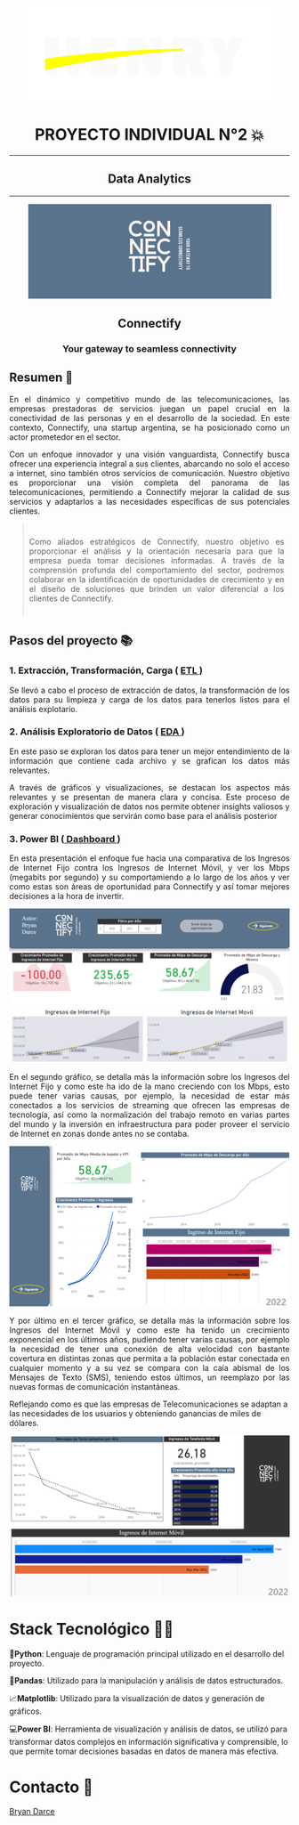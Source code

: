 <p align="center">
  <img src="src/logo_henry.png" alt="Logo">
</p>

 
<h1 align="center"> PROYECTO INDIVIDUAL N°2 💥</h1>
<hr>
<h2 align="center">Data Analytics</h2>
  <hr>
  <p align="center">
  <img src="src/conec.png" alt="Logo">
</p>
<h2 align="center">Connectify</h2>
<h3 align="center"> Your gateway to seamless connectivity </h3>

## Resumen 📃 
<p align="justify">
En el dinámico y competitivo mundo de las telecomunicaciones, las empresas prestadoras de servicios juegan un papel crucial en la conectividad de las personas y en el desarrollo de la sociedad. En este contexto, Connectify, una startup argentina, se ha posicionado como un actor prometedor en el sector.</p>
<p align="justify">
Con un enfoque innovador y una visión vanguardista, Connectify busca ofrecer una experiencia integral a sus clientes, abarcando no solo el acceso a internet, sino también otros servicios de comunicación. Nuestro objetivo es proporcionar una visión completa del panorama de las telecomunicaciones, permitiendo a Connectify mejorar la calidad de sus servicios y adaptarlos a las necesidades específicas de sus potenciales clientes.</p>

<blockquote style="background-color:; padding: 10px;">
<p align="justify">
Como aliados estratégicos de Connectify, nuestro objetivo es proporcionar el análisis y la orientación necesaria para que la empresa pueda tomar decisiones informadas. 
A través de la comprensión profunda del comportamiento del sector, podremos colaborar en la identificación de oportunidades de crecimiento y en el diseño de soluciones que brinden un valor diferencial a los clientes de Connectify.</p>
</blockquote>

## Pasos del proyecto 📚
### 1. Extracción, Transformación, Carga ( [ ETL ](https://github.com/BryanDarce01/PI_ML_OPS/blob/master/ETL_Peliculas.ipynb))
<p align="justify">
  Se llevó a cabo el proceso de extracción de datos, la transformación de los datos para su limpieza y carga de los datos para tenerlos listos para el análisis explotario.

</p>

### 2. Análisis Exploratorio de Datos ( [ EDA ](https://github.com/BryanDarce01/PI_ML_OPS/blob/master/EDA.ipynb))

<p align="justify">
  En este paso se exploran los datos para tener un mejor entendimiento de la información que contiene cada archivo y se grafican los datos más relevantes. 
</p>
<p align="justify">
  A través de gráficos y visualizaciones, se destacan los aspectos más relevantes y se presentan de manera clara y concisa. Este proceso de exploración y visualización de datos nos permite obtener insights valiosos y generar conocimientos que servirán como base para el análisis posterior
</p>


###  3. Power BI ([ Dashboard ](https://github.com/BryanDarce01/PI_ML_OPS/blob/master/EDA.ipynb))
<p align="justify">
En esta presentación el enfoque fue hacia una comparativa de los Ingresos de Internet Fijo contra los Ingresos de Internet Móvil, y ver los Mbps (megabits por segundo) y su comportamiendo a lo largo de los años y ver como estas son áreas de oportunidad para Connectify y así tomar mejores decisiones a la hora de invertir. 

</p>

<p align="center">
  <img src="src/Dash.png" alt="Dash">
</p>


<p align="justify">
En el segundo gráfico, se detalla más la información sobre los Ingresos del Internet Fijo y como este ha ido de la mano creciendo con los Mbps, esto puede tener varias causas, por ejemplo, la necesidad de estar más conectados a los servicios de streaming que ofrecen las empresas de tecnología, así como la normalización del trabajo remoto en varias partes del mundo y la inversión en infraestructura para poder proveer el servicio de Internet en zonas donde antes no se contaba.

</p>


<p align="center">
  <img src="src/Inter_fijo.png" alt="Fijo">
</p>


<p align="justify">
Y por último en el tercer gráfico, se detalla más la información sobre los Ingresos del Internet Móvil y como este ha tenido un crecimiento exponencial en los últimos años, pudiendo tener varias causas, por ejemplo la necesidad de tener una conexión de alta velocidad con bastante covertura en distintas zonas que permita a la población estar conectada en cualquier momento y a su vez se compara con la caía abismal de los Mensajes de Texto (SMS), teniendo estos últimos, un reemplazo por las nuevas formas de comunicación instantáneas.

Reflejando como es que las empresas de Telecomunicaciones se adaptan a las necesidades de los usuarios y obteniendo ganancias de miles de dólares.

</p>


<p align="center">
  <img src="src/movil.png" alt=Movil">
</p>


# Stack Tecnológico 👨‍💻
<p align="justify"> 

  🐍**Python**: Lenguaje de programación principal utilizado en el desarrollo del proyecto.

  🐼**Pandas**: Utilizado para la manipulación y análisis de datos estructurados.

  📈**Matplotlib**: Utilizado para la visualización de datos y generación de gráficos.
  
  💻**Power BI**: Herramienta de visualización y análisis de datos, se utilizó para transformar datos complejos en información significativa y comprensible, lo que permite tomar decisiones basadas en datos de manera más efectiva.


  # Contacto 📱
[Bryan Darce](https://www.linkedin.com/in/bryan-darce/)
